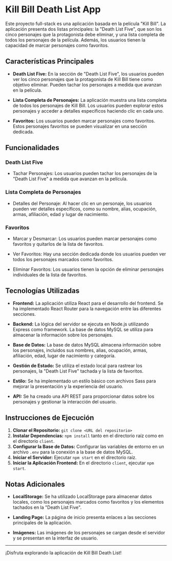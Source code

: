 # Kill Bill Death List App

Este proyecto full-stack es una aplicación basada en la película "Kill Bill". La aplicación presenta dos listas principales: la "Death List Five", que son los cinco personajes que la protagonista debe eliminar, y una lista completa de todos los personajes de la película. Además, los usuarios tienen la capacidad de marcar personajes como favoritos.

## Características Principales

- **Death List Five:** En la sección de "Death List Five", los usuarios pueden ver los cinco personajes que la protagonista de Kill Bill tiene como objetivo eliminar. Pueden tachar los personajes a medida que avanzan en la película.

- **Lista Completa de Personajes:** La aplicación muestra una lista completa de todos los personajes de Kill Bill. Los usuarios pueden explorar estos personajes y acceder a detalles específicos haciendo clic en cada uno.

- **Favoritos:** Los usuarios pueden marcar personajes como favoritos. Estos personajes favoritos se pueden visualizar en una sección dedicada.

## Funcionalidades

### Death List Five

- Tachar Personajes: Los usuarios pueden tachar los personajes de la "Death List Five" a medida que avanzan en la película.

### Lista Completa de Personajes

- Detalles del Personaje: Al hacer clic en un personaje, los usuarios pueden ver detalles específicos, como su nombre, alias, ocupación, armas, afiliación, edad y lugar de nacimiento.

### Favoritos

- Marcar y Desmarcar: Los usuarios pueden marcar personajes como favoritos y quitarlos de la lista de favoritos.

- Ver Favoritos: Hay una sección dedicada donde los usuarios pueden ver todos los personajes marcados como favoritos.

- Eliminar Favoritos: Los usuarios tienen la opción de eliminar personajes individuales de la lista de favoritos.

## Tecnologías Utilizadas

- **Frontend:** La aplicación utiliza React para el desarrollo del frontend. Se ha implementado React Router para la navegación entre las diferentes secciones.

- **Backend:** La lógica del servidor se ejecuta en Node.js utilizando Express como framework. La base de datos MySQL se utiliza para almacenar la información sobre los personajes.

- **Base de Datos:** La base de datos MySQL almacena información sobre los personajes, incluidos sus nombres, alias, ocupación, armas, afiliación, edad, lugar de nacimiento y categoría.

- **Gestión de Estado:** Se utiliza el estado local para rastrear los personajes, la "Death List Five" tachada y la lista de favoritos.

- **Estilo:** Se ha implementado un estilo básico con archivos Sass para mejorar la presentación y la experiencia del usuario.

- **API:** Se ha creado una API REST para proporcionar datos sobre los personajes y gestionar la interacción del usuario.

## Instrucciones de Ejecución

1. **Clonar el Repositorio:** `git clone <URL del repositorio>`
2. **Instalar Dependencias:** `npm install` tanto en el directorio raíz como en el directorio `client`.
3. **Configurar la Base de Datos:** Configurar las variables de entorno en un archivo `.env` para la conexión a la base de datos MySQL.
4. **Iniciar el Servidor:** Ejecutar `npm start` en el directorio raíz.
5. **Iniciar la Aplicación Frontend:** En el directorio `client`, ejecutar `npm start`.

## Notas Adicionales

- **LocalStorage:** Se ha utilizado LocalStorage para almacenar datos locales, como los personajes marcados como favoritos y los elementos tachados en la "Death List Five".

- **Landing Page:** La página de inicio presenta enlaces a las secciones principales de la aplicación.

- **Imágenes:** Las imágenes de los personajes se cargan desde el servidor y se presentan en la interfaz de usuario.

---

¡Disfruta explorando la aplicación de Kill Bill Death List!

